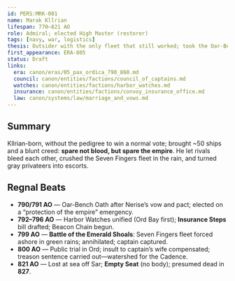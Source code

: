 ```yaml
---
id: PERS:MRK-001
name: Marak Kllrian
lifespan: 770–821 AO
role: Admiral; elected High Master (restorer)
tags: [navy, war, logistics]
thesis: Outsider with the only fleet that still worked; took the Oar-Bench, made order cheaper than rebellion, and died in a storm.
first_appearance: ERA-805
status: Draft
links:
  era: canon/eras/05_pax_ordica_790_860.md
  council: canon/entities/factions/council_of_captains.md
  watches: canon/entities/factions/harbor_watches.md
  insurance: canon/entities/factions/convoy_insurance_office.md
  law: canon/systems/law/marriage_and_vows.md
---
```


## Summary
Kllrian-born, without the pedigree to win a normal vote; brought ~50 ships and a blunt creed: **spare not blood, but spare the empire**. He let rivals bleed each other, crushed the Seven Fingers fleet in the rain, and turned gray privateers into escorts.

## Regnal Beats
- **790/791 AO** — Oar-Bench Oath after Nerise’s vow and pact; elected on a “protection of the empire” emergency.
- **792–796 AO** — Harbor Watches unified (Ord Bay first); **Insurance Steps** bill drafted; Beacon Chain begun.
- **799 AO** — **Battle of the Emerald Shoals**: Seven Fingers fleet forced ashore in green rains; annihilated; captain captured.
- **800 AO** — Public trial in Ord; insult to captain’s wife compensated; treason sentence carried out—watershed for the Cadence.
- **821 AO** — Lost at sea off Sar; **Empty Seat** (no body); presumed dead in **827**.
